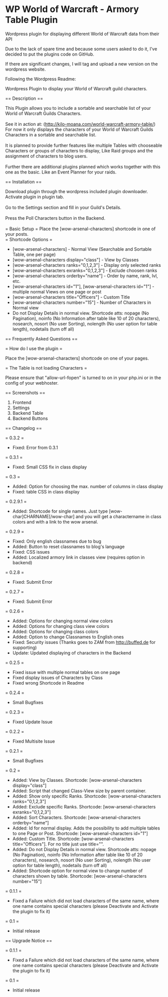 # WP World of Warcraft - Armory Table Plugin

Wordpress plugin for displaying different World of Warcraft data from their API

Due to the lack of spare time and because some users asked to do it, I've decided to put the plugins code on GitHub.

If there are significant changes, I will tag and upload a new version on the wordpress website.

Following the Wordpress Readme:

Wordpress Plugin to display your World of Warcraft guild characters.<br>

== Description ==

This Plugin allows you to include a sortable and searchable list of your World of Warcraft Guilds Characters.<br>
<br>
See it in action at: (http://kilo-moana.com/world-warcraft-armory-table/)
<br>
For now it only displays the characters of your World of Warcraft Guilds Characters in a sortable and searchable list.<br>
<br>
It is planned to provide further features like multiple Tables with chooseable Characters or groups of characters to display, Like Raid groups and the assignment of characters to blog users.<br>
<br>
Further there are additional plugins planned which works together with this one as the basic. Like an Event Planner for your raids.<br>

== Installation ==

Download plugin through the wordpress included plugin downloader.<br>
Activate plugin in plugin tab.<br>
<br>
Go to the Settings section and fill in your Guild's Details.<br>
<br>
Press the Poll Characters button in the Backend.<br>
<br>
= Basic Setup =
Place the [wow-arsenal-characters] shortcode in one of your posts.
<br>
= Shortcode Options =
* [wow-arsenal-characters] - Normal View (Searchable and Sortable Table, one per page)
* [wow-arsenal-characters display="class"] - View by Classes
* [wow-arsenal-characters ranks="0,1,2,3"] - Display only selected ranks
* [wow-arsenal-characters exranks="0,1,2,3"] - Exclude choosen ranks
* [wow-arsenal-characters orderby="name"] - Order by name, rank, lvl, etc.
* [wow-arsenal-characters id="1"], [wow-arsenal-characters id="1"] - multiple normal Views on one page or post
* [wow-arsenal-characters title="Officers"] - Custom Title
* [wow-arsenal-characters number="15"] - Number of Characters in Normal view
* Do not Display Details in normal view. Shortcode atts: nopage (No Pagination), noinfo (No Information after table like 10 of 20 characters), nosearch, nosort (No user Sorting), nolength (No user option for table length), nodetails (turn off all)

== Frequently Asked Questions ==

= How do I use the plugin =

Place the [wow-arsenal-characters] shortcode on one of your pages.

= The Table is not loading Characters =

Please ensure that "allow-url-fopen" is turned to on in your php.ini or in the config of your webhoster.

== Screenshots ==
1. Frontend
2. Settings
3. Backend Table
4. Backend Buttons

== Changelog ==

= 0.3.2 =

* Fixed: Error from 0.3.1

= 0.3.1 =

* Fixed: Small CSS fix in class display

= 0.3 =

* Added: Option for choosing the max. number of columns in class display
* Fixed: table CSS in class display

= 0.2.9.1 =

* Added: Shortcode for single names. Just type [wow-char]CHARNAME[/wow-char] and you will get a charactername in class colors and with a link to the wow arsenal.

= 0.2.9 =

* Fixed: Only english classnames due to bug
* Added: Button to reset classnames to blog's language
* Fixed: CSS issues
* Added: Localized armory link in classes view (requires option in backend)

= 0.2.8 =

* Fixed: Submit Error

= 0.2.7 =

* Fixed: Submit Error

= 0.2.6 =
* Added: Options for changing normal view colors
* Added: Options for changing class view colors
* Added: Options for changing class colors
* Added: Option to change Classnames to English ones
* Fixed: Security issues (Thanks goes to ZAM from http://buffed.de for supporting)
* Update: Updated displaying of characters in the Backend

= 0.2.5 =
* Fixed issue with multiple normal tables on one page
* Fixed display issues of Characters by Class
* Fixed wrong Shortcode in Readme

= 0.2.4 =
* Small Bugfixes

= 0.2.3 =
* Fixed Update Issue

= 0.2.2 =
* Fixed Multisite Issue

= 0.2.1 =
* Small Bugfixes

= 0.2 =
* Added: View by Classes. Shortcode: [wow-arsenal-characters display="class"]
* Added: Script that changed Class-View size by parent container.
* Added: Show only specific Ranks. Shortcode: [wow-arsenal-characters ranks="0,1,2,3"]
* Added: Exclude specific Ranks. Shortcode: [wow-arsenal-characters exranks="0,1,2,3"]
* Added: Sort Characters. Shortcode: [wow-arsenal-characters orderby="name"]
* Added: Id for normal display. Adds the possibility to add multiple tables to one Page or Post. Shortcode: [wow-arsenal-characters id="1"]
* Added: Custom Title. Shortcode: [wow-arsenal-characters title="Officers"]. For no title just use title="".
* Added: Do not Display Details in normal view. Shortcode atts: nopage (No Pagination), noinfo (No Information after table like 10 of 20 characters), nosearch, nosort (No user Sorting), nolength (No user option for table length), nodetails (turn off all)
* Added: Shortcode option for normal view to change number of characters shown by table. Shortcode: [wow-arsenal-characters number="15"]

= 0.1.1 =
* Fixed a Failure which did not load characters of the same name, where one name contains special characters (please Deactivate and Activate the plugin to fix it)

= 0.1 =
* Initial release

== Upgrade Notice ==

= 0.1.1 =
* Fixed a Failure which did not load characters of the same name, where one name contains special characters (please Deactivate and Activate the plugin to fix it)

= 0.1 =
* Initial release